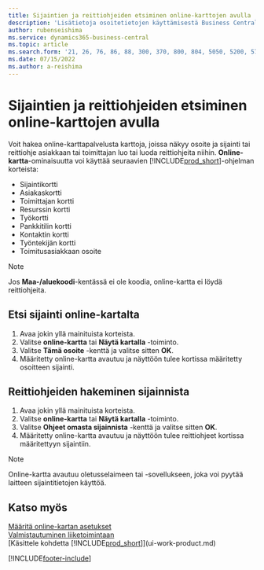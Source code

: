 ```yaml
---
title: Sijaintien ja reittiohjeiden etsiminen online-karttojen avulla
description: 'Lisätietoja osoitetietojen käyttämisestä Business Centralissa saadaksesi online-kartan, jossa on reittiohjeet.'
author: rubenseishima
ms.service: dynamics365-business-central
ms.topic: article
ms.search.form: '21, 26, 76, 86, 88, 300, 370, 800, 804, 5050, 5200, 5703'
ms.date: 07/15/2022
ms.author: a-reishima
---
```

# <a name="use-online-maps-to-find-locations-and-directions"></a>Sijaintien ja reittiohjeiden etsiminen online-karttojen avulla

Voit hakea online-karttapalvelusta karttoja, joissa näkyy osoite ja sijainti tai reittiohje asiakkaan tai toimittajan luo tai luoda reittiohjeita niihin. **Online-kartta**-ominaisuutta voi käyttää seuraavien [!INCLUDE[prod_short](includes/prod_short.md)]-ohjelman korteista:

* Sijaintikortti
* Asiakaskortti
* Toimittajan kortti
* Resurssin kortti
* Työkortti
* Pankkitilin kortti
* Kontaktin kortti
* Työntekijän kortti
* Toimitusasiakkaan osoite

> [!NOTE]
> Jos **Maa-/aluekoodi**-kentässä ei ole koodia, online-kartta ei löydä reittiohjeita.

## <a name="find-a-location-in-an-online-map"></a>Etsi sijainti online-kartalta

1. Avaa jokin yllä mainituista korteista.
2. Valitse **online-kartta** tai **Näytä kartalla** -toiminto.
3. Valitse **Tämä osoite** -kenttä ja valitse sitten **OK**.
4. Määritetty online-kartta avautuu ja näyttöön tulee kortissa määritetty osoitteen sijainti.

## <a name="get-route-directions-from-your-location"></a>Reittiohjeiden hakeminen sijainnista

1. Avaa jokin yllä mainituista korteista.
2. Valitse **online-kartta** tai **Näytä kartalla** -toiminto.
3. Valitse **Ohjeet omasta sijainnista** -kenttä ja valitse sitten **OK**.
4. Määritetty online-kartta avautuu ja näyttöön tulee reittiohjeet kortissa määritettyyn sijaintiin.

> [!NOTE]
> Online-kartta avautuu oletusselaimeen tai -sovellukseen, joka voi pyytää laitteen sijaintitietojen käyttöä.

## <a name="see-also"></a>Katso myös

[Määritä online-kartan asetukset](across-online-maps-setup.md)  
[Valmistautuminen liiketoimintaan](ui-get-ready-business.md)  
[Käsittele kohdetta [!INCLUDE[prod_short](includes/prod_short.md)]](ui-work-product.md)  

[!INCLUDE[footer-include](includes/footer-banner.md)]
